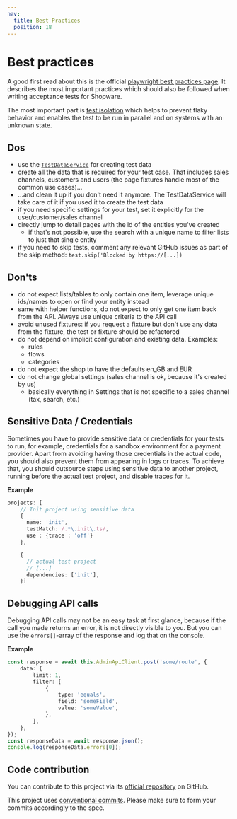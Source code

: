 ```yaml
---
nav:
  title: Best Practices
  position: 18
---
```


# Best practices

A good first read about this is the official [playwright best practices page](https://playwright.dev/docs/best-practices). It describes the most important practices which should also be followed when writing acceptance tests for Shopware.

The most important part is [test isolation](https://playwright.dev/docs/best-practices#make-tests-as-isolated-as-possible) which helps to prevent flaky behavior and enables the test to be run in parallel and on systems with an unknown state.

## Dos

- use the [`TestDataService`](./src/services/TestDataService.ts) for creating test data
- create all the data that is required for your test case. That includes sales channels, customers and users (the page fixtures handle most of the common use cases)...
- ...and clean it up if you don't need it anymore. The TestDataService will take care of it if you used it to create the test data
- if you need specific settings for your test, set it explicitly for the user/customer/sales channel
- directly jump to detail pages with the id of the entities you've created
    - if that's not possible, use the search with a unique name to filter lists to just that single entity
- if you need to skip tests, comment any relevant GitHub issues as part of the skip method: `test.skip('Blocked by https://[...])`

## Don'ts

- do not expect lists/tables to only contain one item, leverage unique ids/names to open or find your entity instead
- same with helper functions, do not expect to only get one item back from the API. Always use unique criteria to the API call
- avoid unused fixtures: if you request a fixture but don't use any data from the fixture, the test or fixture should be refactored
- do not depend on implicit configuration and existing data. Examples:
    - rules
    - flows
    - categories
- do not expect the shop to have the defaults en_GB and EUR
- do not change global settings (sales channel is ok, because it's created by us)
  - basically everything in Settings that is not specific to a sales channel (tax, search, etc.)

## Sensitive Data / Credentials

Sometimes you have to provide sensitive data or credentials for your tests to run, for example, credentials for a sandbox environment for a payment provider. Apart from avoiding having those credentials in the actual code, you should also prevent them from appearing in logs or traces. To achieve that, you should outsource steps using sensitive data to another project, running before the actual test project, and disable traces for it.

**Example**

```Typescript
projects: [
    // Init project using sensitive data
    {
      name: 'init', 
      testMatch: /.*\.init\.ts/,
      use : {trace : 'off'}
    },

    {
      // actual test project
      // [...]
      dependencies: ['init'],
    }]
```

## Debugging API calls

Debugging API calls may not be an easy task at first glance, because if the call you made returns an error, it is not directly visible to you. But you can use the `errors[]`-array of the response and log that on the console.

**Example**

```Typescript
const response = await this.AdminApiClient.post('some/route', {
    data: {
        limit: 1,
        filter: [
            {
                type: 'equals',
                field: 'someField',
                value: 'someValue',
            },
        ],
    },
});
const responseData = await response.json();
console.log(responseData.errors[0]);
```

## Code contribution

You can contribute to this project via its [official repository](https://github.com/shopware/acceptance-test-suite/) on GitHub.

This project uses [conventional commits](https://www.conventionalcommits.org/en/v1.0.0/). Please make sure to form your commits accordingly to the spec.
